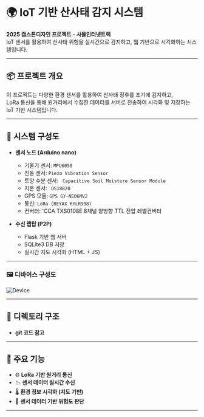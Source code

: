 # 🌍 IoT 기반 산사태 감지 시스템

**2025 캡스톤디자인 프로젝트 - 사물인터넷트랙**  
IoT 센서를 활용하여 산사태 위험을 실시간으로 감지하고, 웹 기반으로 시각화하는 시스템입니다.

---

## 📦 프로젝트 개요

이 프로젝트는 다양한 환경 센서를 활용하여 산사태 징후를 조기에 감지하고,  
LoRa 통신을 통해 원거리에서 수집한 데이터를 서버로 전송하여 시각화 및 저장하는 IoT 기반 시스템입니다.

---

## 🧩 시스템 구성도

- **센서 노드 (Arduino nano)**
  - 기울기 센서: `MPU6050`
  - 진동 센서: `Piezo Vibration Sensor`
  - 토양 수분 센서: ` Capacitive Soil Moisture Sensor Module`
  - 지온 센서: ` DS18B20`
  - GPS 모듈: `GPS GY-NEO6MV2`
  - 통신: `LoRa (REYAX RYLR998)`
  - 컨버터: 'CCA TXS0108E 8채널 양방향 TTL 전압 레벨컨버터

- **수신 랩탑 (P2P)**
  - Flask 기반 웹 서버
  - SQLite3 DB 저장
  - 실시간 지도 시각화 (HTML + JS)

---

### 🖼️ 디바이스 구성도

![Device](https://github.com/user-attachments/assets/412e1dd0-2e5d-466d-84d0-8169155c5251)

---

## 📁 디렉토리 구조
- **git 코드 참고**


---

## 🧠 주요 기능

- 🌐 **LoRa 기반 원거리 통신**
- 📉 **센서 데이터 실시간 수신**
- 🌡️ **환경 정보 시각화 (지도 기반)**
- 🧠 **센서 데이터 기반 위험도 판단**

---

